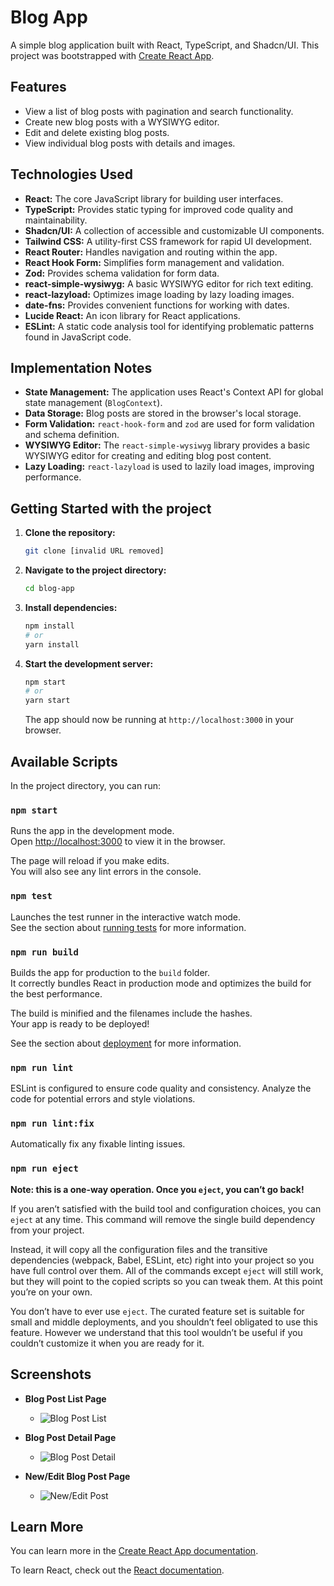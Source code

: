 # Blog App

A simple blog application built with React, TypeScript, and Shadcn/UI. This project was bootstrapped with [Create React App](https://github.com/facebook/create-react-app).

## Features

- View a list of blog posts with pagination and search functionality.
- Create new blog posts with a WYSIWYG editor.
- Edit and delete existing blog posts.
- View individual blog posts with details and images.

## Technologies Used

- **React:** The core JavaScript library for building user interfaces.
- **TypeScript:** Provides static typing for improved code quality and maintainability.
- **Shadcn/UI:** A collection of accessible and customizable UI components.
- **Tailwind CSS:** A utility-first CSS framework for rapid UI development.
- **React Router:** Handles navigation and routing within the app.
- **React Hook Form:** Simplifies form management and validation.
- **Zod:** Provides schema validation for form data.
- **react-simple-wysiwyg:** A basic WYSIWYG editor for rich text editing.
- **react-lazyload:** Optimizes image loading by lazy loading images.
- **date-fns:** Provides convenient functions for working with dates.
- **Lucide React:** An icon library for React applications.
- **ESLint:** A static code analysis tool for identifying problematic patterns found in JavaScript code.

## Implementation Notes

- **State Management:** The application uses React's Context API for global state management (`BlogContext`).
- **Data Storage:** Blog posts are stored in the browser's local storage.
- **Form Validation:** `react-hook-form` and `zod` are used for form validation and schema definition.
- **WYSIWYG Editor:** The `react-simple-wysiwyg` library provides a basic WYSIWYG editor for creating and editing blog post content.
- **Lazy Loading:** `react-lazyload` is used to lazily load images, improving performance.

## Getting Started with the project

1.  **Clone the repository:**

    ```bash
    git clone [invalid URL removed]
    ```

2.  **Navigate to the project directory:**

    ```bash
    cd blog-app
    ```

3.  **Install dependencies:**

    ```bash
    npm install
    # or
    yarn install
    ```

4.  **Start the development server:**

    ```bash
    npm start
    # or
    yarn start  

    ```

    The app should now be running at `http://localhost:3000` in your browser.

## Available Scripts

In the project directory, you can run:

### `npm start`

Runs the app in the development mode.\
Open [http://localhost:3000](http://localhost:3000) to view it in the browser.

The page will reload if you make edits.\
You will also see any lint errors in the console.

### `npm test`

Launches the test runner in the interactive watch mode.\
See the section about [running tests](https://facebook.github.io/create-react-app/docs/running-tests) for more information.

### `npm run build`

Builds the app for production to the `build` folder.\
It correctly bundles React in production mode and optimizes the build for the best performance.

The build is minified and the filenames include the hashes.\
Your app is ready to be deployed!

See the section about [deployment](https://facebook.github.io/create-react-app/docs/deployment) for more information.

### `npm run lint`

ESLint is configured to ensure code quality and consistency. Analyze the code for potential errors and style violations.

### `npm run lint:fix`

Automatically fix any fixable linting issues.

### `npm run eject`

**Note: this is a one-way operation. Once you `eject`, you can’t go back!**

If you aren’t satisfied with the build tool and configuration choices, you can `eject` at any time. This command will remove the single build dependency from your project.

Instead, it will copy all the configuration files and the transitive dependencies (webpack, Babel, ESLint, etc) right into your project so you have full control over them. All of the commands except `eject` will still work, but they will point to the copied scripts so you can tweak them. At this point you’re on your own.

You don’t have to ever use `eject`. The curated feature set is suitable for small and middle deployments, and you shouldn’t feel obligated to use this feature. However we understand that this tool wouldn’t be useful if you couldn’t customize it when you are ready for it.

## Screenshots

- **Blog Post List Page**

  - ![Blog Post List]([])

- **Blog Post Detail Page**

  - ![Blog Post Detail]([])

- **New/Edit Blog Post Page**
  - ![New/Edit Post]([])

## Learn More

You can learn more in the [Create React App documentation](https://facebook.github.io/create-react-app/docs/getting-started).

To learn React, check out the [React documentation](https://reactjs.org/).
